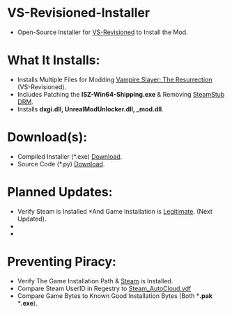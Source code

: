 # VS-Revisioned-Installer
- Open-Source Installer for [VS-Revisioned](https://github.com/Cracko298/VS-Revisioned-Files) to Install the Mod.

# What It Installs:
- Installs Multiple Files for Modding [Vampire Slayer: The Resurrection]() (VS-Revisioned).
- Includes Patching the **ISZ-Win64-Shipping.exe** & Removing [SteamStub DRM](https://github.com/atom0s/Steamless#what-is-steamstub-drm).
- Installs **dxgi.dll, UnrealModUnlocker.dll, _mod.dll**.

# Download(s):
- Compiled Installer (*.exe) [Download]().
- Source Code (*.py) [Download]().

# Planned Updates:
- Verify Steam is Installed *And Game Installation is [Legitimate](https://github.com/ISZ-Hacker-Organization/VS-Revisioned-Installer#preventing-piracy). (Next Updated).
- 
- 



# Preventing Piracy:
- Verify The Game Installation Path & [Steam](https://store.steampowered.com/about/) is Installed.
- Compare Steam UserID in Regestry to [Steam_AutoCloud.vdf](https://help.steampowered.com/en/faqs/view/68D2-35AB-09A9-7678)
- Compare Game Bytes to Known Good Installation Bytes (Both ***.pak** ***.exe**).
